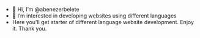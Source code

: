 - 👋 Hi, I’m @abenezerbelete
- 👀 I’m interested in developing websites using different languages
- Here you'll get starter of different language website development. Enjoy it. Thank you.
<!---
abenezerbelete/abenezerbelete is a ✨ special ✨ repository because its `README.md` (this file) appears on your GitHub profile.
You can click the Preview link to take a look at your changes.
--->
